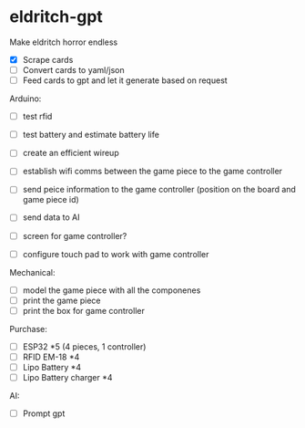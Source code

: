 # eldritch-gpt
Make eldritch horror endless

- [x] Scrape cards
- [ ] Convert cards to yaml/json
- [ ] Feed cards to gpt and let it generate based on request

Arduino:
- [ ] test rfid
- [ ] test battery and estimate battery life
- [ ] create an efficient wireup
- [ ] establish wifi comms between the game piece to the game controller
- [ ] send peice information to the game controller (position on the board and game piece id)
- [ ] send data to AI
- [ ] screen for game controller?
- [ ] configure touch pad to work with game controller



Mechanical:
- [ ] model the game piece with all the componenes
- [ ] print the game piece
- [ ] print the box for game controller

Purchase:
- [ ] ESP32 *5 (4 pieces, 1 controller)
- [ ] RFID EM-18 *4
- [ ] Lipo Battery *4
- [ ] Lipo Battery charger *4

AI:
- [ ] Prompt gpt






